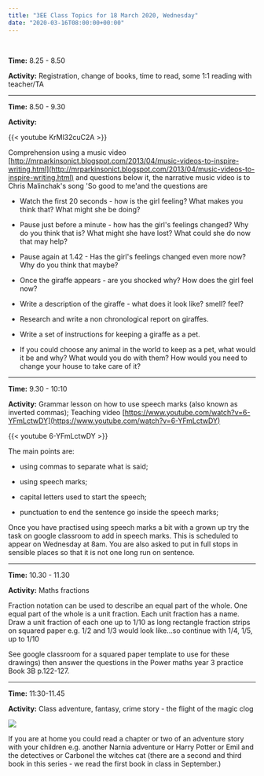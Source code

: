 ```yaml
---
title: "3EE Class Topics for 18 March 2020, Wednesday"
date: "2020-03-16T08:00:00+00:00"
---
```


&nbsp;

**Time:** 8.25 - 8.50

**Activity:** Registration, change of books, time to read, some 1:1 reading with teacher/TA

<hr>

**Time:** 8.50 - 9.30

**Activity:** 

{{< youtube KrMl32cuC2A >}}

Comprehension using a music video [http://mrparkinsonict.blogspot.com/2013/04/music-videos-to-inspire-writing.html](http://mrparkinsonict.blogspot.com/2013/04/music-videos-to-inspire-writing.html) and questions below it, the narrative music video is to Chris Malinchak's song 'So good to me'and the questions are

* Watch the first 20 seconds - how is the girl feeling? What makes you think that? What might she be doing? 
    
* Pause just before a minute - how has the girl's feelings changed? Why do you think that is? What might she have lost? What could she do now that may help?

* Pause again at 1.42 - Has the girl's feelings changed even more now? Why do you think that maybe?

* Once the giraffe appears - are you shocked why? How does the girl feel now?
    
* Write a description of the giraffe - what does it look like? smell? feel?

* Research and write a non chronological report on giraffes.

* Write a set of instructions for keeping a giraffe as a pet.

* If you could choose any animal in the world to keep as a pet, what would it be and why? What would you do with them? How would you need to change your house to take care of it?

<hr>

**Time:** 9.30 - 10:10

**Activity:** Grammar lesson on how to use speech marks (also known as inverted commas); Teaching video [https://www.youtube.com/watch?v=6-YFmLctwDY](https://www.youtube.com/watch?v=6-YFmLctwDY)

{{< youtube 6-YFmLctwDY >}}

The main points are: 

* using commas to separate what is said;

* using speech marks;

* capital letters used to start the speech;

* punctuation to end the sentence go inside the speech marks;

Once you have practised using speech marks a bit with a grown up try the task on google classroom to add in speech marks. This is scheduled to appear on Wednesday at 8am. You are also asked to put in full stops in sensible places so that it is not one long run on sentence.

<hr>

**Time:** 10.30 - 11.30

**Activity:** Maths fractions

Fraction notation can be used to describe an equal part of the whole. One equal part of the whole is a unit fraction. Each unit fraction has a name. Draw a unit fraction of each one up to 1/10 as long rectangle fraction strips on squared paper e.g. 1/2 and 1/3 would look like...so continue with 1/4, 1/5, up to 1/10

See google classroom for a squared paper template to use for these drawings) then answer the questions in the Power maths year 3 practice Book 3B p.122-127.

<hr>

**Time:** 11:30-11.45 

**Activity:** Class adventure, fantasy, crime story - the flight of the magic clog

![](/images/magicalClog.jpg)

If you are at home you could read a chapter or two of an adventure story with your children e.g. another Narnia adventure or Harry Potter or Emil and the detectives or Carbonel the witches cat (there are a second and third book in this series - we read the first book in class in September.)

<br/>
<br/>

